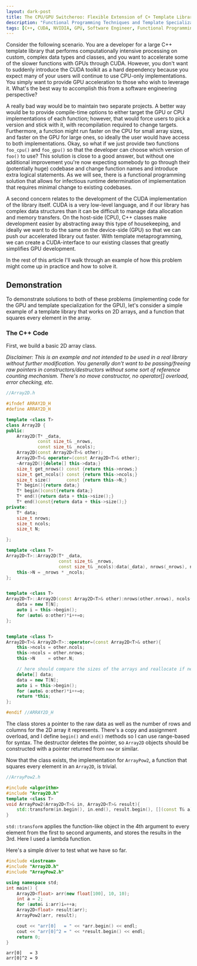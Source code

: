 ```yaml
---
layout: dark-post
title: The CPU/GPU Switcheroo: Flexible Extension of C+ Template Libraries with CUDA
description: "Functional Programming Techniques and Template Specialization in CUDA"
tags: [C++, CUDA, NVIDIA, GPU, Software Engineer, Functional Programming]
---
```


Consider the following scenario. You are a developer for a large C++ template library that performs computationally intensive processing on custom, complex data types and classes, and you want to accelerate some of the slower functions with GPUs through CUDA. However, you don't want to suddenly introduce the CUDA toolkit as a hard dependency because you expect many of your users will continue to use CPU-only implementations. You simply want to provide GPU acceleration to those who wish to leverage it. What's the best way to accomplish this from a software engineering perspective?  

A really bad way would be to maintain two separate projects. A better way would be to provide compile-time options to either target the GPU or CPU implementations of each function; however, that would force users to pick a version and stick with it, with recompilation required to change targets. Furthermore, a function might run faster on the CPU for small array sizes, and faster on the GPU for large ones, so ideally the user would have access to both implementations. Okay, so what if we just provide two functions `foo_cpu()` and `foo_gpu()` so that the developer can choose which version of `foo()` to use? This solution is close to a good answer, but without one additional improvement you're now expecting somebody to go through their (potentially huge) codebase and change function names and introduce extra logical statements. As we will see, there is a functional programming solution that allows for infectious runtime determination of implementation that requires minimal change to existing codebases.  

A second concern relates to the development of the CUDA implementation of the library itself. CUDA is a very low-level language, and if our library has complex data structures than it can be difficult to manage data allocation and memory transfers. On the host-side (CPU), C++ classes make development easier by abstracting away this type of housekeeping, and ideally we want to do the same on the device-side (GPU) so that we can push our accelerated library out faster. With template metaprogramming, we can create a CUDA-interface to our existing classes that greatly simplifies GPU development.  

In the rest of this article I'll walk through an example of how this problem might come up in practice and how to solve it. 

## Demonstration
To demonstrate solutions to both of these problems (implementing code for the GPU and template specialization for the GPU), let's consider a simple example of a template library that works on 2D arrays, and a function that squares every element in the array.

### The C++ Code
First, we build a basic 2D array class.   

*Disclaimer: This is an example and not intended to be used in a real library without further modification. You generally don't want to be passing/freeing raw pointers in constructors/destructors without some sort of reference counting mechanism. There's no move constructor, no operator[] overload, error checking, etc.*  


~~~ c++
//Array2D.h

#ifndef ARRAY2D_H
#define ARRAY2D_H

template <class T>
class Array2D {
public:
    Array2D(T* _data,
            const size_t& _nrows,
            const size_t& _ncols);
    Array2D(const Array2D<T>& other);
    Array2D<T>& operator=(const Array2D<T>& other);
    ~Array2D(){delete[] this->data;}
    size_t get_nrows() const {return this->nrows;}
    size_t get_ncols() const {return this->ncols;}
    size_t size()      const {return this->N;}
    T* begin(){return data;}
    T* begin()const{return data;}
    T* end(){return data + this->size();}
    T* end()const{return data + this->size();}
private:
    T* data;
    size_t nrows;
    size_t ncols;
    size_t N;

};

template <class T>
Array2D<T>::Array2D(T* _data,
                    const size_t& _nrows,
                    const size_t& _ncols):data(_data), nrows(_nrows), ncols(_ncols){
    this->N = _nrows * _ncols;
};


template <class T>
Array2D<T>::Array2D(const Array2D<T>& other):nrows(other.nrows), ncols(other.ncols), N(other.N){
    data = new T[N];
    auto i = this->begin();
    for (auto& o:other)*i++=o;
};


template <class T>
Array2D<T>& Array2D<T>::operator=(const Array2D<T>& other){
    this->ncols = other.ncols;
    this->ncols = other.nrows;
    this->N     = other.N;

    // here should compare the sizes of the arrays and reallocate if necessary
    delete[] data;
    data = new T[N];
    auto i = this->begin();
    for (auto& o:other)*i++=o;
    return *this;
};

#endif //ARRAY2D_H
~~~

The class stores a pointer to the raw data as well as the number of rows and columns for the 2D array it represents. There's a copy and assignment overload, and I define `begin()` and `end()` methods so I can use range-based for syntax. The destructor deletes the pointer, so `Array2D` objects should be constructed with a pointer returned from `new` or similar.

Now that the class exists, the implementation for `ArrayPow2`, a function that squares every element in an `Array2D`, is trivial.

~~~ c++
//ArrayPow2.h

#include <algorithm>
#include "Array2D.h"
template <class T>
void ArrayPow2(Array2D<T>& in, Array2D<T>& result){
    std::transform(in.begin(), in.end(), result.begin(), [](const T& a){return a*a;});
}
~~~

`std::transform` applies the function-like object in the 4th argument to every element from the first to second arguments, and stores the results in the 3rd. Here I used a lambda function.  

Here's a simple driver to test what we have so far. 

~~~c++
#include <iostream>
#include "Array2D.h"
#include "ArrayPow2.h"

using namespace std;
int main() {
    Array2D<float> arr(new float[100], 10, 10);
    int a = 2;
    for (auto& i:arr)i=++a;
    Array2D<float> result(arr);
    ArrayPow2(arr, result);

    cout << "arr[0]   = " << *arr.begin() << endl;
    cout << "arr[0]^2 = " << *result.begin() << endl;
    return 0;
}

~~~ 
~~~
arr[0]   = 3
arr[0]^2 = 9
~~~

